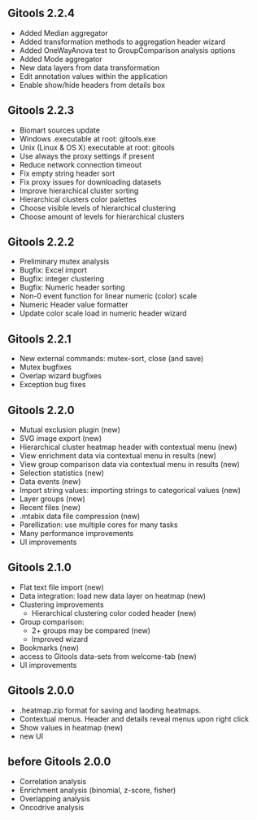 Gitools 2.2.4
-----------------------------------------------------------
* Added Median aggregator
* Added transformation methods to aggregation header wizard
* Added OneWayAnova test to GroupComparison analysis options
* Added Mode aggregator
* New data layers from data transformation
* Edit annotation values within the application
* Enable show/hide headers from details box

Gitools 2.2.3
------------------------------------------------------------
* Biomart sources update
* Windows .executable at root: gitools.exe
* Unix (Linux & OS X) executable at root: gitools
* Use always the proxy settings if present
* Reduce network connection timeout
* Fix empty string header sort
* Fix proxy issues for downloading datasets
* Improve hierarchical cluster sorting
* Hierarchical clusters color palettes
* Choose visible levels of hierarchical clustering
* Choose amount of levels for hierarchical clusters

Gitools 2.2.2
------------------------------------------------------------
* Preliminary mutex analysis
* Bugfix: Excel import
* Bugfix: integer clustering
* Bugfix: Numeric header sorting
* Non-0 event function for linear numeric (color) scale
* Numeric Header value formatter
* Update color scale load in numeric header wizard

Gitools 2.2.1
-------------------------------------------------------------
* New external commands: mutex-sort, close (and save)
* Mutex bugfixes
* Overlap wizard bugfixes
* Exception bug fixes

Gitools 2.2.0
-------------------------------------------------------------
* Mutual exclusion plugin (new)
* SVG image export (new)
* Hierarchical cluster heatmap header with contextual menu (new)
* View enrichment data via contextual menu in results (new)
* View group comparison data via contextual menu in results (new)
* Selection statistics (new)
* Data events (new)
* Import string values: importing strings to categorical values (new)
* Layer groups (new)
* Recent files (new)
* .mtabix data file compression (new)
* Parellization: use multiple cores for many tasks
* Many performance improvements
* UI improvements


Gitools 2.1.0
-------------------------------------------------------------
* Flat text file import (new)
* Data integration: load new data layer on heatmap (new)
* Clustering improvements
    * Hierarchical clustering color coded header (new)
* Group comparison:
    * 2+ groups may be compared (new)
    * Improved wizard
* Bookmarks (new)
* access to Gitools data-sets from welcome-tab (new)
* UI improvements

Gitools 2.0.0
-------------------------------------------------------------
* .heatmap.zip format for saving and laoding heatmaps.
* Contextual menus. Header and details reveal menus upon right click
* Show values in heatmap (new)
* new UI


before Gitools 2.0.0
-------------------------------------------------------------
* Correlation analysis
* Enrichment analysis (binomial, z-score, fisher)
* Overlapping analysis
* Oncodrive analysis
